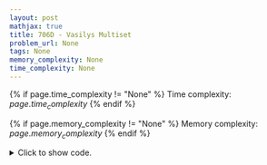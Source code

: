 ```yaml
---
layout: post
mathjax: true
title: 706D - Vasilys Multiset
problem_url: None
tags: None
memory_complexity: None
time_complexity: None
---
```




{% if page.time_complexity != "None" %}
Time complexity: ${{ page.time_complexity }}$
{% endif %}

{% if page.memory_complexity != "None" %}
Memory complexity: ${{ page.memory_complexity }}$
{% endif %}

<details>
<summary>
<p style="display:inline">Click to show code.</p>
</summary>
```cpp
{% raw %}
using namespace std;
const int CMAX = 2;
const int TMAX = 30;
struct node
{
    int cnt;
    node *children[CMAX];
    ~node()
    {
        cnt = 0;
        for (node *child : children)
            delete child;
    }
};
struct trie
{
    node *root;
    trie() { root = new node(); }
    void insert(int x)
    {
        node *cur = root;
        for (int i = TMAX; i >= 0; --i)
        {
            int j = (x >> i) & 1;
            if (cur->children[j] == nullptr)
                cur->children[j] = new node();
            cur = cur->children[j];
            cur->cnt += 1;
        }
    }
    void remove(int x)
    {
        node *cur = root;
        node *past;
        for (int i = TMAX; i >= 0; --i)
        {
            int j = (x >> i) & 1;
            past = cur;
            cur = cur->children[j];
            cur->cnt -= 1;
            if (cur->cnt == 0)
            {
                past->children[j] = nullptr;
                delete cur;
                return;
            }
        }
    }
    int query(int x)
    {
        int xi, yi, ans = 0;
        node *cur = root;
        for (int i = TMAX; i >= 0; --i)
        {
            xi = (x >> i) & 1;
            yi = 1 - xi;
            if (cur->children[yi] == nullptr)
                yi = xi;
            cur = cur->children[yi];
            ans ^= (xi ^ yi) << i;
        }
        return ans;
    }
};
int main(void)
{
    int q, x;
    char type;
    cin >> q;
    trie t;
    t.insert(0);
    while (q--)
    {
        cin >> type >> x;
        if (type == '+')
            t.insert(x);
        else if (type == '-')
            t.remove(x);
        else
            cout << t.query(x) << endl;
    }
    return 0;
}

{% endraw %}
```
</details>

